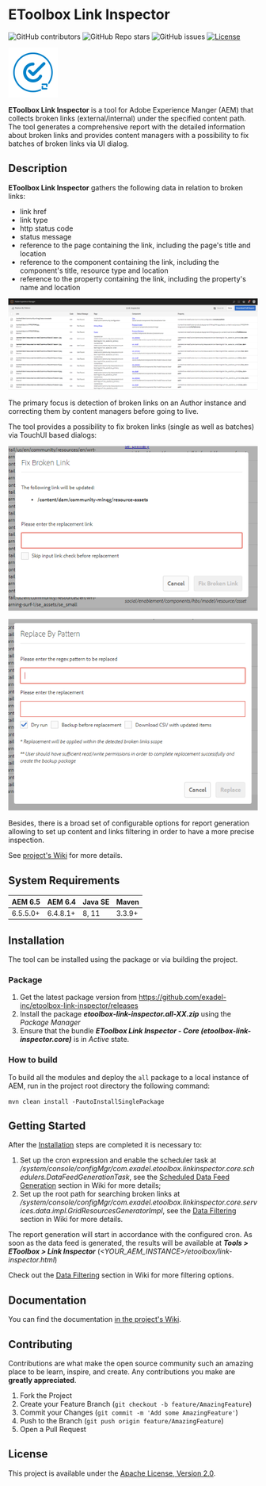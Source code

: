 # EToolbox Link Inspector

![GitHub contributors](https://img.shields.io/github/contributors/exadel-inc/etoolbox-link-inspector)
![GitHub Repo stars](https://img.shields.io/github/stars/exadel-inc/etoolbox-link-inspector?style=plastic)
![GitHub issues](https://img.shields.io/github/issues/exadel-inc/etoolbox-link-inspector)
[![License](https://img.shields.io/badge/License-Apache%202.0-green.svg)](https://opensource.org/licenses/Apache-2.0)

<img src="_img/logo.svg" width=100>

**EToolbox Link Inspector** is a tool for Adobe Experience Manger (AEM) that collects broken links (external/internal) under the specified content path. The tool generates a comprehensive report with the detailed information about broken links and provides content managers with a possibility to fix batches of broken links via UI dialog.

## Description
**EToolbox Link Inspector** gathers the following data in relation to broken links:
- link href
- link type
- http status code
- status message
- reference to the page containing the link, including the page's title and location
- reference to the component containing the link, including the component's title, resource type and location
- reference to the property containing the link, including the property's name and location

![Overview](_img/readme-1.png)

The primary focus is detection of broken links on an Author instance and correcting them by content managers before going to live.

The tool provides a possibility to fix broken links (single as well as batches) via TouchUI based dialogs:

![fix-broken-link](_img/readme-2.png)

![replace-by-pattern](_img/readme-3.png)

Besides, there is a broad set of configurable options for report generation allowing to set up content and links filtering in order to have a more precise inspection.

See [project's Wiki](#) for more details.

## System Requirements

AEM 6.5 | AEM 6.4 | Java SE | Maven
---------|---------|---------|---------
6.5.5.0+ | 6.4.8.1+ | 8, 11 | 3.3.9+

## Installation
The tool can be installed using the package or via building the project.

### Package 
1. Get the latest package version from https://github.com/exadel-inc/etoolbox-link-inspector/releases
2. Install the package _**etoolbox-link-inspector.all-XX.zip**_ using the _Package Manager_
3. Ensure that the bundle **_EToolbox Link Inspector - Core (etoolbox-link-inspector.core)_** is in _Active_ state.

### How to build

To build all the modules and deploy the `all` package to a local instance of AEM, run in the project root directory the following command:

   `mvn clean install -PautoInstallSinglePackage`

## Getting Started
After the [Installation](#Installation) steps are completed it is necessary to:
1. Set up the cron expression and enable the scheduler task at _/system/console/configMgr/com.exadel.etoolbox.linkinspector.core.schedulers.DataFeedGenerationTask_, see the [Scheduled Data Feed Generation](#) section in Wiki for more details;
2. Set up the root path for searching broken links at _/system/console/configMgr/com.exadel.etoolbox.linkinspector.core.services.data.impl.GridResourcesGeneratorImpl_, see the [Data Filtering](#) section in Wiki for more details.

The report generation will start in accordance with the configured cron. As soon as the data feed is generated, the results will be available at **_Tools > EToolbox > Link Inspector_**
(_<YOUR_AEM_INSTANCE>/etoolbox/link-inspector.html_)

Check out the [Data Filtering](#) section in Wiki for more filtering options.

## Documentation

You can find the documentation [in the project's Wiki](#).  

## Contributing

Contributions are what make the open source community such an amazing place to be learn, inspire, and create. Any contributions you make are **greatly appreciated**.

1. Fork the Project
2. Create your Feature Branch (`git checkout -b feature/AmazingFeature`)
3. Commit your Changes (`git commit -m 'Add some AmazingFeature'`)
4. Push to the Branch (`git push origin feature/AmazingFeature`)
5. Open a Pull Request

## License

This project is available under the [Apache License, Version 2.0](https://opensource.org/licenses/Apache-2.0).